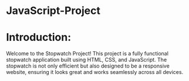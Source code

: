 # JavaScript-Project

<h1>Introduction:</h1>
Welcome to the Stopwatch Project! This project is a fully functional stopwatch application built using HTML, CSS, and JavaScript. The stopwatch is not only efficient but also designed to be a responsive website, ensuring it looks great and works seamlessly across all devices.
